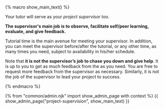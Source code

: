 {% macro show_main_text() %}
<div id="main">

Your tutor will serve as your _project supervisor_ too.

**The supervisor's main job is to observe, facilitate self/peer learning, evaluate, and give feedback.**

Tutorial time is the main avenue for meeting your supervisor. In addition, you can meet the supervisor before/after the tutorial, or any other time, as many times you need, subject to availability in his/her schedule. 

Note that **it is not the supervisor’s job to chase you down and give help**. It is up to you to get as much feedback from the as you need. You are free to request more feedback from the supervisor as necessary. Similarly, it is not the job of the supervisor to lead your project to success. 

</div>
{% endmacro %}

{% from "common/admin.njk" import show_admin_page with context %}
{{ show_admin_page("project-supervision", show_main_text) }}